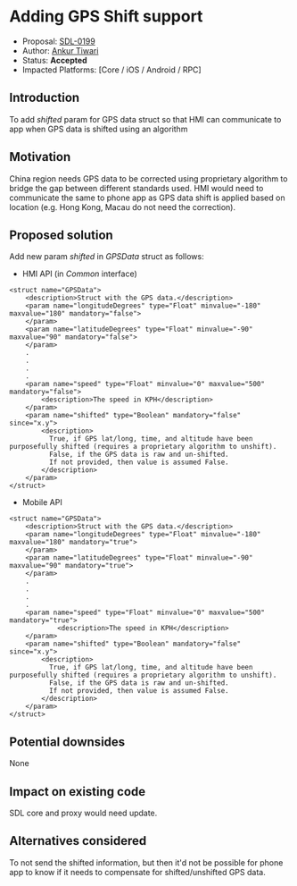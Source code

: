 # Adding GPS Shift support

* Proposal: [SDL-0199](0199-Adding-GPS-Shift-support.md)
* Author: [Ankur Tiwari](https://github.com/ATIWARI9)
* Status: **Accepted**
* Impacted Platforms: [Core / iOS / Android / RPC]

## Introduction

To add _shifted_ param for GPS data struct so that HMI can communicate to app when GPS data is shifted using an algorithm

## Motivation

China region needs GPS data to be corrected using proprietary algorithm to bridge the gap between different standards used. HMI would need to communicate the same to phone app as GPS data shift is applied based on location (e.g. Hong Kong, Macau do not need the correction).

## Proposed solution

Add new param _shifted_ in _GPSData_ struct as follows:

* HMI API (in _Common_ interface)

```
<struct name="GPSData">
	<description>Struct with the GPS data.</description>
	<param name="longitudeDegrees" type="Float" minvalue="-180" maxvalue="180" mandatory="false">
	</param>
	<param name="latitudeDegrees" type="Float" minvalue="-90" maxvalue="90" mandatory="false">
	</param>
	.
	.
	.
	.
	<param name="speed" type="Float" minvalue="0" maxvalue="500" mandatory="false">
		<description>The speed in KPH</description>
	</param>
	<param name="shifted" type="Boolean" mandatory="false" since="x.y">
		<description>
		  True, if GPS lat/long, time, and altitude have been purposefully shifted (requires a proprietary algorithm to unshift).
		  False, if the GPS data is raw and un-shifted.
		  If not provided, then value is assumed False.
		</description>
	</param>
</struct>
```

* Mobile API

```
<struct name="GPSData">
	<description>Struct with the GPS data.</description>
	<param name="longitudeDegrees" type="Float" minvalue="-180" maxvalue="180" mandatory="true">
	</param>
	<param name="latitudeDegrees" type="Float" minvalue="-90" maxvalue="90" mandatory="true">
	</param>
	.
	.
	.
	.
	<param name="speed" type="Float" minvalue="0" maxvalue="500" mandatory="true">
            <description>The speed in KPH</description>
	</param>
	<param name="shifted" type="Boolean" mandatory="false" since="x.y">
		<description>
		  True, if GPS lat/long, time, and altitude have been purposefully shifted (requires a proprietary algorithm to unshift).
		  False, if the GPS data is raw and un-shifted.
		  If not provided, then value is assumed False.
		</description>
	</param>
</struct>
```

## Potential downsides
None

## Impact on existing code

SDL core and proxy would need update.

## Alternatives considered
To not send the shifted information, but then it'd not be possible for phone app to know if it needs to compensate for shifted/unshifted GPS data.
